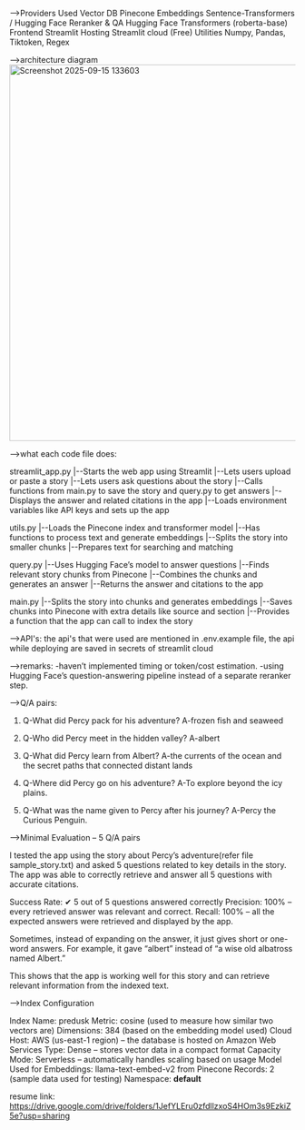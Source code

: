 -->Providers Used
Vector DB	Pinecone
Embeddings	Sentence-Transformers / Hugging Face
Reranker & QA	Hugging Face Transformers (roberta-base)
Frontend	Streamlit
Hosting	        Streamlit  cloud (Free)
Utilities	Numpy, Pandas, Tiktoken, Regex

-->architecture diagram
<img width="1683" height="662" alt="Screenshot 2025-09-15 133603" src="https://github.com/user-attachments/assets/5e9c0bb4-622d-425c-a8bd-e4ed46ed9d6f" />


-->what each code file does:

streamlit_app.py
|--Starts the web app using Streamlit
|--Lets users upload or paste a story
|--Lets users ask questions about the story
|--Calls functions from main.py to save the story and query.py to get answers
|--Displays the answer and related citations in the app
|--Loads environment variables like API keys and sets up the app

utils.py
|--Loads the Pinecone index and transformer model
|--Has functions to process text and generate embeddings
|--Splits the story into smaller chunks
|--Prepares text for searching and matching

query.py
|--Uses Hugging Face’s model to answer questions
|--Finds relevant story chunks from Pinecone
|--Combines the chunks and generates an answer
|--Returns the answer and citations to the app

main.py
|--Splits the story into chunks and generates embeddings
|--Saves chunks into Pinecone with extra details like source and section
|--Provides a function that the app can call to index the story

-->API's:
the api's that were used are mentioned in .env.example file, the api while deploying are saved in secrets of streamlit cloud

-->remarks:
-haven’t implemented timing or token/cost estimation.
-using Hugging Face’s question-answering pipeline instead of a separate reranker step.

-->Q/A pairs:

1. Q-What did Percy pack for his adventure?
   A-frozen fish and seaweed

2. Q-Who did Percy meet in the hidden valley?
   A-albert

3. Q-What did Percy learn from Albert?
   A-the currents of the ocean and the secret paths that connected distant lands

4. Q-Where did Percy go on his adventure?
   A-To explore beyond the icy plains.

5. Q-What was the name given to Percy after his journey?
   A-Percy the Curious Penguin.

-->Minimal Evaluation – 5 Q/A pairs

I tested the app using the story about Percy’s adventure(refer file sample_story.txt) and asked 5 questions related to key details in the story. The app was able to correctly retrieve and answer all 5 questions with accurate citations.

Success Rate:
✔ 5 out of 5 questions answered correctly
Precision: 100% – every retrieved answer was relevant and correct.
Recall: 100% – all the expected answers were retrieved and displayed by the app.

Sometimes, instead of expanding on the answer, it just gives short or one-word answers. For example, it gave “albert” instead of “a wise old albatross named Albert.”

This shows that the app is working well for this story and can retrieve relevant information from the indexed text.

-->Index Configuration

Index Name: predusk
Metric: cosine (used to measure how similar two vectors are)
Dimensions: 384 (based on the embedding model used)
Cloud Host: AWS (us-east-1 region) – the database is hosted on Amazon Web Services
Type: Dense – stores vector data in a compact format
Capacity Mode: Serverless – automatically handles scaling based on usage
Model Used for Embeddings: llama-text-embed-v2 from Pinecone
Records: 2 (sample data used for testing)
Namespace: __default__


resume link: https://drive.google.com/drive/folders/1JefYLEru0zfdllzxoS4HOm3s9EzkiZ5e?usp=sharing

